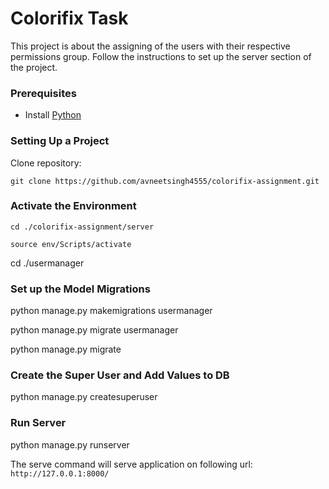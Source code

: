 # Colorifix Task

This project is about the assigning of the users with their respective permissions group.
Follow the instructions to set up the server section of the project.

### Prerequisites

- Install [Python](https://www.python.org/downloads/)

### Setting Up a Project

Clone repository:

```
git clone https://github.com/avneetsingh4555/colorifix-assignment.git
```

### Activate the Environment

```
cd ./colorifix-assignment/server

source env/Scripts/activate
```

cd ./usermanager

### Set up the Model Migrations

python manage.py makemigrations usermanager

python manage.py migrate usermanager

python manage.py migrate

### Create the Super User and Add Values to DB

python manage.py createsuperuser

### Run Server

python manage.py runserver

The serve command will serve application on following url: `http://127.0.0.1:8000/`
